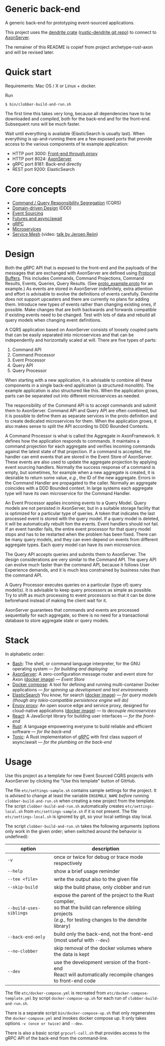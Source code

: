 # Generic back-end

A generic back-end for prototyping event-sourced applications.

This project uses the [dendrite crate](https://crates.io/crates/dendrite) ([rustic-dendrite git repo](https://github.com/dendrite2go/rustic-dendrite)) to connect to [AxonServer](https://axoniq.io/product-overview/axon-server).

The remainer of this README is copief from project archetype-rust-axon and will be revised later.

# Quick start

Requirements: Mac OS / X or Linux + docker.

Run
```shell
$ bin/clobber-build-and-run.sh
```
The first time this takes very long, because all dependencies have to be downloaded and compiled, both for the back-end and for the front-end. Subsequent runs will be much faster.

Wait until everything is available (ElasticSearch is usually last). When everything is up-and-running there are a few exposed ports that provide access to the various components of te example application:
* HTTP port 3000: [Front-end through proxy](http://localhost:3000)
* HTTP port 8024: [AxonServer](http://localhost:8024)
* gRPC port 8181: Back-end directly
* REST port 9200: ElasticSearch

# Core concepts

* [Command / Query Responsibility Segregation](http://codebetter.com/gregyoung/2010/02/16/cqrs-task-based-uis-event-sourcing-agh/) (CQRS)
* [Domain-driven Design](https://dddcommunity.org/learning-ddd/what_is_ddd/) (DDD)
* [Event Sourcing](https://axoniq.io/resources/event-sourcing)
* [Futures and async/await](https://rust-lang.github.io/async-book)
* [gRPC](https://grpc.io/)
* [Microservices](https://en.wikipedia.org/wiki/Microservices)
* [Service Mesh](https://buoyant.io/2017/04/25/whats-a-service-mesh-and-why-do-i-need-one/) (video: [talk by Jeroen Reijn](https://2019.jfall.nl/sessions/whats-a-service-mesh-and-why-do-i-need-one/))

# Design

Both the gRPC API that is exposed to the front-end and the payloads of the messages that are exchanged with AxonServer are defined using [Protocol Buffers](https://developers.google.com/protocol-buffers). This includes Commands, Command Projections, Command Results, Events, Queries, Query Results. (See [proto_example.proto](https://github.com/dendrite2go/archetype-rust-axon/blob/master/proto/proto_example.proto) for an example.) As events are stored in AxonServer indefinitely, extra attention and effort is advisable to evolve the definitions of events carefully. Dendrite does not support upcasters and there are currently no plans for adding them. Introduce new types of events rather than changing existing ones, if possible. Make changes that are both backwards and forwards compatible if existing events need to be changed. Test with lots of data and rebuild all query models when changing event definitions.

A CQRS application based on AxonServer consists of loosely coupled parts that can be easily separated into microservices and that can be independently and horizontally scaled at will. There are five types of parts:

1. Command API
2. Command Processor
3. Event Processor
4. Query API
5. Query Processor

When starting with a new application, it is advisable to combine all these components in a single back-end application (a structured monolith). The example application is also structured like this. When the application grows, parts can be separated out into different microservices as needed.

The responsibility of the Command API is to accept commands and submit them to AxonServer. Command API and Query API are often combined, but it is possible to define them as separate services in the proto definition and to create dedicated microservices for them. When the application grows, it also makes sense to split the API according to DDD Bounded Contexts.

A Command Processor is what is called the Aggregate in AxonFramework. It defines how the application responds to commands. It maintains a command projection for each aggregate and verifies incoming commands against the latest state of that projection. If a command is accepted, the handler can emit events that are stored in the Event Store of AxonServer. These events are also used to update the aggregate projection by applying event sourcing handlers. Normally the success response of a command is empty, but sometimes, for example when a new aggregate is created, it is desirable to return some value, _e.g._, the ID of the new aggregate. Errors in the Command Handler are propagated to the caller. Normally an aggregate coincides with a DDD Bounded context. In large systems each aggregate type will have its own microservice for the Command Handler. 

An Event Processor applies incoming events to a Query Model. Query models are not persisted in AxonServer, but in a suitable storage facility that is optimized for a particular type of queries. A token that indicates the last processed event is stored with the query model. If a query model is deleted, it will be automatically rebuilt fom the events. Event handlers should not fail. If an event handler fails, the entire event processor for that query model stops and has to be restarted when the problem has been fixed. There can be many query models, and they can even depend on events from different aggregate types. Each query model can have its own microservice.

The Query API accepts queries and submits them to AxonServer. The design considerations are very similar to the Command API. The query API can evolve much faster than the command API, because it follows User Experience demands, and it is much less constrained by business rules than the command API.

A Query Processor executes queries on a particular (type of) query model(s). It is advisable to keep query processors as simple as possible. Try to shift as much processing to event processors so that it can be done beforehand instead of making the client wait for it.

AxonServer guarantees that commands and events are processed sequentially for each aggregate, so there is no need for a transactional database to store aggregate state or query models.

# Stack

In alphabetic order:

* [Bash](https://www.gnu.org/software/bash/manual/bash.html): The shell, or command language interpreter, for the GNU operating system — _for building and deploying_
* [AxonServer](https://axoniq.io/product-overview/axon-server): A zero-configuration message router and event store for Axon ([docker image](https://hub.docker.com/r/axoniq/axonserver/)) — _Event Store_
* [Docker compose](https://docs.docker.com/compose/): A tool for defining and running multi-container Docker applications — _for spinning up development and test environments_
* [ElasticSearch](https://www.elastic.co/elasticsearch/) You know, for search ([docker image](https://hub.docker.com/_/elasticsearch)) — _for query models (though any tokio-compatible persistence engine will do)_
* [Envoy proxy](https://www.envoyproxy.io/): An open source edge and service proxy, designed for cloud-native applications ([docker image](https://hub.docker.com/u/envoyproxy/)) — _to decouple microservices_
* [React](https://reactjs.org/): A JavaScript library for building user interfaces — _for the front-end_
* [Rust](https://www.rust-lang.org): A language empowering everyone to build reliable and efficient software — _for the back-end_
* [Tonic](https://github.com/hyperium/tonic): A Rust implementation of [gRPC](https://grpc.io/) with first class support of async/await — _for the plumbing on the back-end_

# Usage

Use this project as a template for new Event Sourced CQRS projects with AxonServer by clicking the "Use this template" button of GitHub.

The file `etc/settings-sample.sh` contains sample settings for the project. It is advised to change at least the variable `ENSEMBLE_NAME` _before_ running `clobber-build-and-run.sh` when creating a new project from the template. The script `clobber-build-and-run.sh` automatically creates `etc/settings-local.sh` from `etc/settings-sample.sh` if it is not present. The file `etc/settings-local.sh` is ignored by git, so your local settings stay local.

The script `clobber-build-and-run.sh` takes the following arguments (options only work in the given order; when switched around the behavior is undefined):

| option                  | description                                                                                                                                                           |
|-------------------------|-----------------------------------------------------------------------------------------------------------------------------------------------------------------------|
| `-v`                    | once or twice for debug or trace mode respectively                                                                                                                    |
| `--help`                | show a brief usage reminder                                                                                                                                           |
| `--tee <file>`          | write the output also to the given file                                                                                                                               |
| `--skip-build`          | skip the build phase, only clobber and run                                                                                                                            |
| `--build-uses-siblings` | expose the parent of the project to the Rust compiler,<br/>so that the build can reference sibling projects<br/>(_e.g._, for testing changes to the dendrite library) |
| `--back-end-only`       | build only the back-end, not the front-end<br/>(most useful with `--dev`)                                                                                             |
| `--no-clobber`          | skip removal of the docker volumes where the data is kept                                                                                                             |
| `--dev`                 | use the development version of the front-end<br/>React will automatically recompile changes to front-end code                                                         |

The file `etc/docker-compose.yml` is recreated from `etc/docker-compose-template.yml` by script `docker-compose-up.sh` for each run of `clobber-build-and-run.sh`.

There is a separate script `bin/docker-compose-up.sh` that only regenerates the `docker-compose.yml` and invokes docker compose up. It only takes options `-v (once or twice)` and `--dev`.

There is also a basic script `grpcurl-call.sh` that provides access to the gRPC API of the back-end from the command-line.
